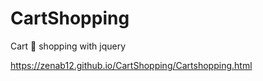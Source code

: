 # CartShopping
Cart 🛒 shopping with jquery 

 https://zenab12.github.io/CartShopping/Cartshopping.html
